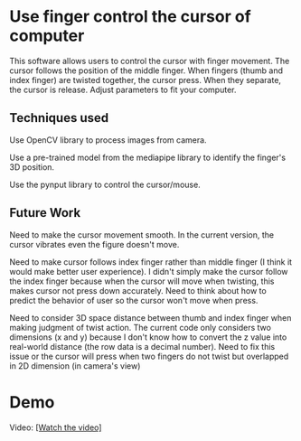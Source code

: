 # Use finger control the cursor of computer
This software allows users to control the cursor with finger movement. The cursor follows the position of the middle finger. When fingers (thumb and index finger) are twisted together, the cursor press. When they separate, the cursor is release. Adjust parameters to fit your computer.
 
 
## Techniques used
Use OpenCV library to process images from camera.

Use a pre-trained model from the mediapipe library to identify the finger's 3D position.

Use the pynput library to control the cursor/mouse.

## Future Work 
Need to make the cursor movement smooth. In the current version, the cursor vibrates even the figure doesn't move.

Need to make cursor follows index finger rather than middle finger (I think it would make better user experience). I didn't simply make the cursor follow the index finger because when the cursor will move when twisting, this makes cursor not press down accurately. Need to think about how to predict the behavior of user so the cursor won't move when press.

Need to consider 3D space distance between thumb and index finger when making judgment of twist action. The current code only considers two dimensions (x and y) because I don't know how to convert the z value into real-world distance (the row data is a decimal number). Need to fix this issue or the cursor will press when two fingers do not twist but overlapped in 2D dimension (in camera's view)

# Demo
Video: [[Watch the video]](https://www.youtube.com/watch?v=UueDitx1ZLE)
